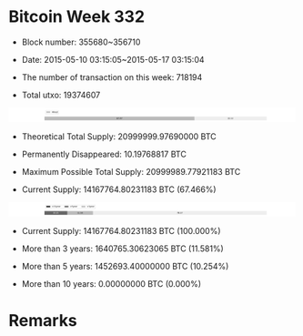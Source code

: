 # Bitcoin Week 332

- Block number: 355680~356710

- Date: 2015-05-10 03:15:05~2015-05-17 03:15:04

- The number of transaction on this week: 718194

- Total utxo: 19374607

![](../images/mined_week332.png)

- Theoretical Total Supply: 20999999.97690000 BTC

- Permanently Disappeared: 10.19768817 BTC

- Maximum Possible Total Supply: 20999989.77921183 BTC

- Current Supply: 14167764.80231183 BTC (67.466%)

![](../images/year_week332.png)


- Current Supply: 14167764.80231183 BTC (100.000%)

- More than 3 years: 1640765.30623065 BTC (11.581%)

- More than 5 years: 1452693.40000000 BTC (10.254%)

- More than 10 years: 0.00000000 BTC (0.000%)

# Remarks

